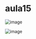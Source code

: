 # aula15

![image](https://user-images.githubusercontent.com/60205208/227239361-6e6ae8ca-5336-4dcf-a5be-4c26f7485474.png)

![image](https://user-images.githubusercontent.com/60205208/227239526-6c250667-21eb-4639-8fe3-47805d737919.png)
